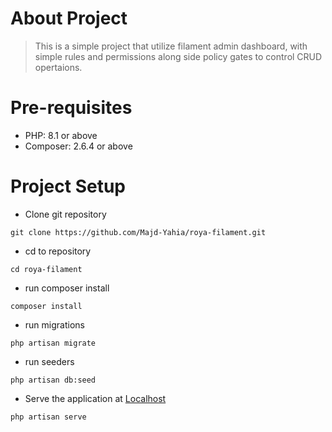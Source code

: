 # About Project
> This is a simple project that utilize filament admin dashboard, with simple rules and permissions along side policy gates to control CRUD opertaions.

# Pre-requisites
- PHP: 8.1 or above
- Composer: 2.6.4 or above

# Project Setup
- Clone git repository
```
git clone https://github.com/Majd-Yahia/roya-filament.git
```

- cd to repository
```
cd roya-filament
```

- run composer install
```
composer install
```

- run migrations
```
php artisan migrate
```

- run seeders
```
php artisan db:seed
```

- Serve the application at [Localhost](http://127.0.0.1:8000)
```
php artisan serve
```
